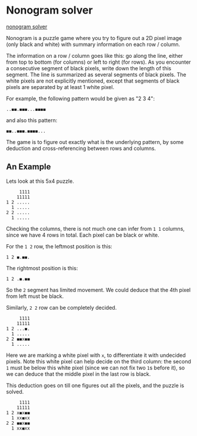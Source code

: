 # Nonogram solver
[nonogram solver](nonogram.html)

Nonogram is a puzzle game where you try to figure out a 2D pixel image
(only black and white) with summary information on each row / column.

The information on a row / column goes like this: go along the line,
either from top to bottom (for columns) or left to right (for rows).
As you encounter a consecutive segment of black pixels, write down the
length of this segment. The line is summarized as several segments of
black pixels. The white pixels are not explicitly mentioned, except
that segments of black pixels are separated by at least 1 white pixel.

For example, the following pattern would be given as "2 3 4":

```
..◼◼.◼◼◼...◼◼◼◼
```

and also this pattern:

```
◼◼..◼◼◼.◼◼◼◼...
```

The game is to figure out exactly what is the underlying pattern, by
some deduction and cross-referencing between rows and columns.

## An Example

Lets look at this 5x4 puzzle.

```
     1111
    11111
1 2 .....
  1 .....
2 2 .....
  1 .....
```

Checking the columns, there is not much one can infer from `1 1`
columns, since we have 4 rows in total. Each pixel can be black or
white.

For the `1 2` row, the leftmost position is this:

```
1 2 ◼.◼◼.
```

The rightmost position is this:

```
1 2 .◼.◼◼
```
So the `2` segment has limited movement. We could deduce that the 4th
pixel from left must be black.

Similarly, `2 2` row can be completely decided.

```
     1111
    11111
1 2 ...◼.
  1 .....
2 2 ◼◼x◼◼
  1 .....
```

Here we are marking a white pixel with `x`, to differentiate it with
undecided pixels. Note this white pixel can help decide on the third
column: the second `1` must be below this white pixel (since we can not
fix two `1`s before it), so we can deduce that the middle pixel in the
last row is black.

This deduction goes on till one figures out all the pixels, and the
puzzle is solved.

```
     1111
    11111
1 2 x◼x◼◼
  1 xx◼xx
2 2 ◼◼x◼◼
  1 xx◼xx
```
